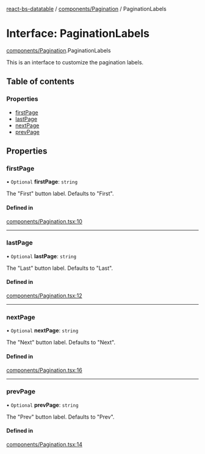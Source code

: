 [react-bs-datatable](../README.md) / [components/Pagination](../modules/components_Pagination.md) / PaginationLabels

# Interface: PaginationLabels

[components/Pagination](../modules/components_Pagination.md).PaginationLabels

This is an interface to customize the pagination labels.

## Table of contents

### Properties

- [firstPage](components_Pagination.PaginationLabels.md#firstpage)
- [lastPage](components_Pagination.PaginationLabels.md#lastpage)
- [nextPage](components_Pagination.PaginationLabels.md#nextpage)
- [prevPage](components_Pagination.PaginationLabels.md#prevpage)

## Properties

### firstPage

• `Optional` **firstPage**: `string`

The "First" button label. Defaults to "First".

#### Defined in

[components/Pagination.tsx:10](https://github.com/imballinst/react-bs-datatable/blob/86aa7e0/src/components/Pagination.tsx#L10)

___

### lastPage

• `Optional` **lastPage**: `string`

The "Last" button label. Defaults to "Last".

#### Defined in

[components/Pagination.tsx:12](https://github.com/imballinst/react-bs-datatable/blob/86aa7e0/src/components/Pagination.tsx#L12)

___

### nextPage

• `Optional` **nextPage**: `string`

The "Next" button label. Defaults to "Next".

#### Defined in

[components/Pagination.tsx:16](https://github.com/imballinst/react-bs-datatable/blob/86aa7e0/src/components/Pagination.tsx#L16)

___

### prevPage

• `Optional` **prevPage**: `string`

The "Prev" button label. Defaults to "Prev".

#### Defined in

[components/Pagination.tsx:14](https://github.com/imballinst/react-bs-datatable/blob/86aa7e0/src/components/Pagination.tsx#L14)
